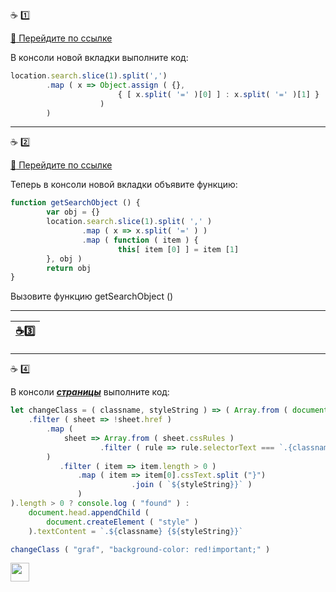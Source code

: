 :coffee: :one:

[:link: Перейдите по ссылке](https://developer.mozilla.org/en-US/docs/Web/API/Window/location?name=garevna,date=10.07.2018)

В консоли новой вкладки выполните код:
```javascript
location.search.slice(1).split(',')
        .map ( x => Object.assign ( {}, 
                        { [ x.split( '=' )[0] ] : x.split( '=' )[1] } 
                    ) 
        )
```

_____________________________________________________________________________

:coffee: :two:

[:link: Перейдите по ссылке](https://developer.mozilla.org/en-US/docs/Web/API/Window/location?name=garevna,date=10.07.2018)

Теперь в консоли новой вкладки объявите функцию:

```javascript
function getSearchObject () {
        var obj = {}
        location.search.slice(1).split( ',' )
                .map ( x => x.split( '=' ) )
                .map ( function ( item ) {
                        this[ item [0] ] = item [1]
        }, obj )
        return obj
}
```
Вызовите функцию  getSearchObject ()

________________________________________________________________________________

| [:coffee::three:](https://garevna.github.io/js-samples/?name=garevna,date=10.07.2018#11 "Пример в песочнице") |
|-|

_____________________________________________________________________________

:coffee: :four:

В консоли [**_страницы_**](https://medium.com/@js_tut/the-complete-guide-to-es10-features-f09a8c7be1bd) выполните код: 

```javascript
let changeClass = ( classname, styleString ) => ( Array.from ( document.styleSheets )
    .filter ( sheet => !sheet.href )
        .map (
            sheet => Array.from ( sheet.cssRules )
                    .filter ( rule => rule.selectorText === `.{classname}` )
        )
           .filter ( item => item.length > 0 )
               .map ( item => item[0].cssText.split ("}")
                           .join ( `${styleString}}` )
               )
).length > 0 ? console.log ( "found" ) : 
    document.head.appendChild (
        document.createElement ( "style" )
    ).textContent = `.${classname} {${styleString}}`

changeClass ( "graf", "background-color: red!important;" )
```

[<img src="https://www.youtube.com/yts/img/ringo/hitchhiker/logo_small_2x-vfl4_cFqn.png" height="30"/>](https://youtu.be/vL6n7hGvwSs)